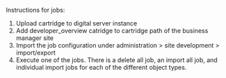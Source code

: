 Instructions for jobs:

1.  Upload cartridge to digital server instance
2.  Add developer_overview catridge to cartridge path of the business manager site
3.  Import the job configuration under administration > site development > import/export
4.  Execute one of the jobs.  There is a delete all job, an import all job, and individual import jobs for each of the different object types.